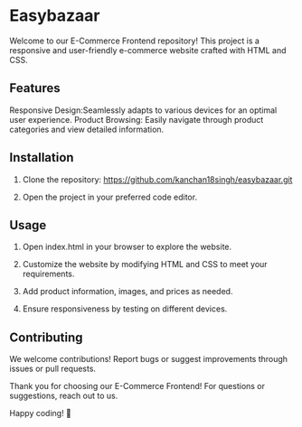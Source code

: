 # Easybazaar
Welcome to our E-Commerce Frontend repository! This project is a responsive and user-friendly e-commerce website crafted with HTML and CSS.

## Features

Responsive Design:Seamlessly adapts to various devices for an optimal user experience.
Product Browsing: Easily navigate through product categories and view detailed information.

## Installation

1. Clone the repository: https://github.com/kanchan18singh/easybazaar.git

  
2. Open the project in your preferred code editor.

## Usage

1. Open index.html in your browser to explore the website.

2. Customize the website by modifying HTML and CSS to meet your requirements.

3. Add product information, images, and prices as needed.

4. Ensure responsiveness by testing on different devices.

## Contributing

We welcome contributions! Report bugs or suggest improvements through issues or pull requests.

Thank you for choosing our E-Commerce Frontend! For questions or suggestions, reach out to us.

Happy coding! 🚀
